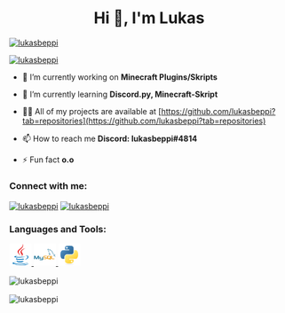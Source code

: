 <h1 align="center">Hi 👋, I'm Lukas</h1>
<p align="left"> <a href="https://github.com/ryo-ma/github-profile-trophy"><img src="https://github-profile-trophy.vercel.app/?username=lukasbeppi" alt="lukasbeppi" /></a> </p>

<p align="left"> <a href="https://twitter.com/lukasbeppi" target="blank"><img src="https://img.shields.io/twitter/follow/lukasbeppi?logo=twitter&style=for-the-badge" alt="lukasbeppi" /></a> </p>

- 🔭 I’m currently working on **Minecraft Plugins/Skripts**

- 🌱 I’m currently learning **Discord.py, Minecraft-Skript**

- 👨‍💻 All of my projects are available at [https://github.com/lukasbeppi?tab=repositories](https://github.com/lukasbeppi?tab=repositories)

- 📫 How to reach me **Discord: lukasbeppi#4814**

- ⚡ Fun fact **o.o**

<h3 align="left">Connect with me:</h3>
<p align="left">
<a href="https://twitter.com/lukasbeppi" target="blank"><img align="center" src="https://raw.githubusercontent.com/rahuldkjain/github-profile-readme-generator/master/src/images/icons/Social/twitter.svg" alt="lukasbeppi" height="30" width="40" /></a>
<a href="https://www.youtube.com/c/lukasbeppi" target="blank"><img align="center" src="https://raw.githubusercontent.com/rahuldkjain/github-profile-readme-generator/master/src/images/icons/Social/youtube.svg" alt="lukasbeppi" height="30" width="40" /></a>
</p>

<h3 align="left">Languages and Tools:</h3>
<p align="left"> <a href="https://www.java.com" target="_blank"> <img src="https://raw.githubusercontent.com/devicons/devicon/master/icons/java/java-original.svg" alt="java" width="40" height="40"/> </a> <a href="https://www.mysql.com/" target="_blank"> <img src="https://raw.githubusercontent.com/devicons/devicon/master/icons/mysql/mysql-original-wordmark.svg" alt="mysql" width="40" height="40"/> </a> <a href="https://www.python.org" target="_blank"> <img src="https://raw.githubusercontent.com/devicons/devicon/master/icons/python/python-original.svg" alt="python" width="40" height="40"/> </a> </p>

<p><img align="center" src="https://github-readme-stats.vercel.app/api/top-langs?username=lukasbeppi&show_icons=true&theme=dark&hide_border=true&locale=de&layout=compact" alt="lukasbeppi" /></p>

<p><img align="center" src="https://github-readme-streak-stats.herokuapp.com/?user=lukasbeppi&theme=dark" alt="lukasbeppi" /></p>
